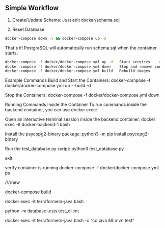 ## Simple Workflow
1. Create/Update Schema:
   Just edit docker/schema.sql

2. Reset Database:

```bash
docker-compose down -v && docker-compose up -d
```

That's it! PostgreSQL will automatically run schema.sql when the container starts. 


```bash
docker-compose -f docker/docker-compose.yml up -d	Start services    #This command starts the backend services along with a PostgreSQL database.
docker-compose -f docker/docker-compose.yml down	Stop and remove containers
docker-compose -f docker/docker-compose.yml build	Rebuild images
```



Example Commands
Build and Start the Containers:
docker-compose -f docker/docker-compose.yml up --build -d

Stop the Containers:
docker-compose -f docker/docker-compose.yml down

Running Commands Inside the Container
To run commands inside the backend container, you can use docker exec:

Open an interactive terminal session inside the backend container:
docker exec -it docker-backend-1 bash

Install the psycopg2-binary package:
python3 -m pip install psycopg2-binary

Run the test_database.py script:
python3 test_database.py

exit 

verify container is running
docker-compose -f docker/docker-compose.yml ps





////new


docker-compose build

docker exec -it terraformers-java bash

python -m database.tests.test_client

docker exec -it terraformers-java bash -c "cd java && mvn test"